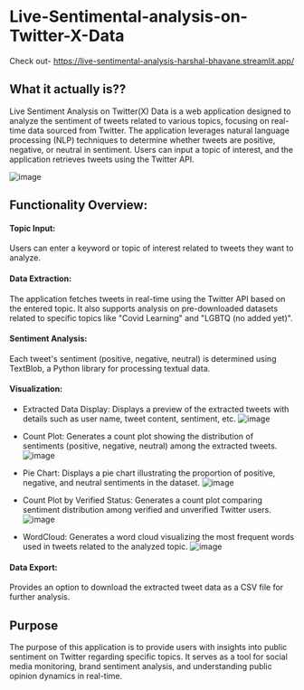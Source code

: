 # Live-Sentimental-analysis-on-Twitter-X-Data
Check out- https://live-sentimental-analysis-harshal-bhavane.streamlit.app/

## What it actually is??
Live Sentiment Analysis on Twitter(X) Data is a web application designed to analyze the sentiment of tweets related to various topics, focusing on real-time data sourced from Twitter. The application leverages natural language processing (NLP) techniques to determine whether tweets are positive, negative, or neutral in sentiment. Users can input a topic of interest, and the application retrieves tweets using the Twitter API. 


![image](https://github.com/hbhavane/Live-Sentimental-analysis-on-Twitter-X-Data/assets/78750775/6e7f4444-5a75-4d1c-9082-76e0d64f17b9)

## Functionality Overview:

#### Topic Input: 
Users can enter a keyword or topic of interest related to tweets they want to analyze.

#### Data Extraction:
  The application fetches tweets in real-time using the Twitter API based on the entered topic. It also supports analysis on pre-downloaded datasets related to specific topics like "Covid Learning" and "LGBTQ (no added yet)".

#### Sentiment Analysis:
  Each tweet's sentiment (positive, negative, neutral) is determined using TextBlob, a Python library for processing textual data.

#### Visualization:
- Extracted Data Display: Displays a preview of the extracted tweets with details such as user name, tweet content, sentiment, etc.
![image](https://github.com/hbhavane/Live-Sentimental-analysis-on-Twitter-X-Data/assets/78750775/ae185a82-d154-4224-811d-64728b2517cf)

- Count Plot: Generates a count plot showing the distribution of sentiments (positive, negative, neutral) among the extracted tweets.
![image](https://github.com/hbhavane/Live-Sentimental-analysis-on-Twitter-X-Data/assets/78750775/b0b094b4-3a80-4082-9bf3-fb56406c4ab9)

- Pie Chart: Displays a pie chart illustrating the proportion of positive, negative, and neutral sentiments in the dataset.
![image](https://github.com/hbhavane/Live-Sentimental-analysis-on-Twitter-X-Data/assets/78750775/1ce9e8c9-e324-4741-aaf6-da08522f4671)

- Count Plot by Verified Status: Generates a count plot comparing sentiment distribution among verified and unverified Twitter users.
![image](https://github.com/hbhavane/Live-Sentimental-analysis-on-Twitter-X-Data/assets/78750775/42587a90-dda9-44c7-b9c9-5604b2581335)


- WordCloud: Generates a word cloud visualizing the most frequent words used in tweets related to the analyzed topic.
![image](https://github.com/hbhavane/Live-Sentimental-analysis-on-Twitter-X-Data/assets/78750775/0959814a-79f4-4f7c-8b52-43dd681fbd56)

#### Data Export: 
Provides an option to download the extracted tweet data as a CSV file for further analysis.


## Purpose
The purpose of this application is to provide users with insights into public sentiment on Twitter regarding specific topics. It serves as a tool for social media monitoring, brand sentiment analysis, and understanding public opinion dynamics in real-time.


